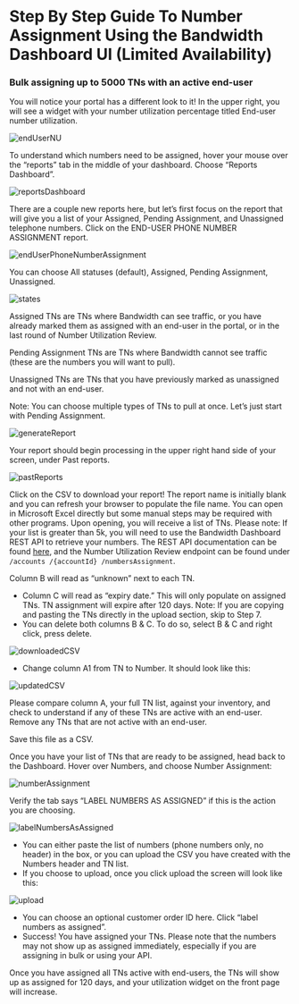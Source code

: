 # Step By Step Guide To Number Assignment Using the Bandwidth Dashboard UI (Limited Availability)

### Bulk assigning up to 5000 TNs with an active end-user

You will notice your portal has a different look to it! In the upper right, you will see a widget with your number utilization percentage titled End-user number utilization.

![endUserNU](../images/nur-images/endUserNU.png)

To understand which numbers need to be assigned, hover your mouse over the “reports” tab in the middle of your dashboard. Choose “Reports Dashboard”.

![reportsDashboard](../images/nur-images/reportsDashboard.png)

There are a couple new reports here, but let’s first focus on the report that will give you a list of your Assigned, Pending Assignment, and Unassigned telephone numbers. Click on the END-USER PHONE NUMBER ASSIGNMENT report.

![endUserPhoneNumberAssignment](../images/nur-images/endUserPhoneNumberAssignment.png)

You can choose All statuses (default), Assigned, Pending Assignment, Unassigned.

![states](../images/nur-images/states.png)

Assigned TNs are TNs where Bandwidth can see traffic, or you have already marked them as assigned with an end-user in the portal, or in the last round of Number Utilization Review.

Pending Assignment TNs are TNs where Bandwidth cannot see traffic (these are the numbers you will want to pull).

Unassigned TNs are TNs that you have previously marked as unassigned and not with an end-user.

Note: You can choose multiple types of TNs to pull at once. Let’s just start with Pending Assignment.

![generateReport](../images/nur-images/generateReport.png)

Your report should begin processing in the upper right hand side of your screen, under Past reports.

![pastReports](../images/nur-images/pastReports.png)

Click on the CSV to download your report! The report name is initially blank and you can refresh your browser to populate the file name. You can open in Microsoft Excel directly but some manual steps may be required with other programs. Upon opening, you will receive a list of TNs. Please note: If your list is greater than 5k, you will need to use the Bandwidth Dashboard REST API to retrieve your numbers. The REST API documentation can be found [here](../apiReference.md), and the Number Utilization Review endpoint can be found under ```/accounts /{accountId} /numbersAssignment```.

Column B will read as “unknown” next to each TN.

* Column C will read as “expiry date.” This will only populate on assigned TNs. TN assignment will expire after 120 days. Note: If you are copying and pasting the TNs directly in the upload section, skip to Step 7. 
* You can delete both columns B & C. To do so, select B & C and right click, press delete.

![downloadedCSV](../images/nur-images/downloadedCSV.png)

* Change column A1 from TN to Number. It should look like this:

![updatedCSV](../images/nur-images/updatedCSV.png)

Please compare column A, your full TN list, against your inventory, and check to understand if any of these TNs are active with an end-user. Remove any TNs that are not active with an end-user.

Save this file as a CSV.

Once you have your list of TNs that are ready to be assigned, head back to the Dashboard. Hover over Numbers, and choose Number Assignment:

![numberAssignment](../images/nur-images/numberAssignment.png)

Verify the tab says “LABEL NUMBERS AS ASSIGNED” if this is the action you are choosing.

![labelNumbersAsAssigned](../images/nur-images/labelNumbersAsAssigned.png)

* You can either paste the list of numbers (phone numbers only, no header) in the box, or you can upload the CSV you have created with the Numbers header and TN list.
* If you choose to upload, once you click upload the screen will look like this:

![upload](../images/nur-images/upload.png)

* You can choose an optional customer order ID here. Click “label numbers as assigned”.
* Success! You have assigned your TNs. Please note that the numbers may not show up as assigned immediately, especially if you are assigning in bulk or using your API.

Once you have assigned all TNs active with end-users, the TNs will show up as assigned for 120 days, and your utilization widget on the front page will increase.
<br><br>
